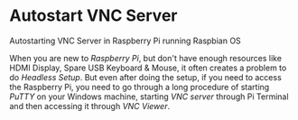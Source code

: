 # Autostart VNC Server
Autostarting VNC Server in Raspberry Pi running Raspbian OS

When you are new to *Raspberry Pi*, but don't have enough resources like HDMI Display, Spare USB Keyboard & Mouse, it often creates a problem to do *Headless Setup*. But even after doing the setup, if you need to access the Raspberry Pi, you need to go through a long procedure of starting *PuTTY* on your Windows machine, starting *VNC server* through Pi Terminal and then accessing it through *VNC Viewer*.

